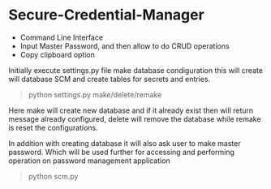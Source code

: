 # Secure-Credential-Manager

* Command Line Interface
* Input Master Password, and then allow to do CRUD operations
* Copy clipboard option

Initially execute settings.py file make database condiguration this will create will database SCM and create tables for secrets and entries.

> python settings.py make/delete/remake

Here make will create new database and if it already exist then will return message already configured, delete will remove the database while remake is reset the configurations.

In addition with creating database it will also ask user to make master password. Which will be used further for accessing and performing operation on password management application

> python scm.py


